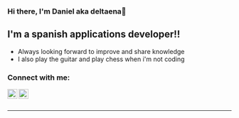### Hi there, I'm Daniel aka deltaena👋

## I'm a spanish applications developer!!
- Always looking forward to improve and share knowledge
- I also play the guitar and play chess when i'm not coding

### Connect with me:

[<img align="left" alt="codeSTACKr | LinkedIn" width="22px" src="https://cdn.jsdelivr.net/npm/simple-icons@v3/icons/linkedin.svg" />][linkedin]
[<img align="left" alt="codeSTACKr | Instagram" width="22px" src="https://cdn.jsdelivr.net/npm/simple-icons@v3/icons/instagram.svg" />][instagram]

<br />
<br />

---

[linkedin]: https://www.linkedin.com/in/daniel-suárez-garcía-1b3650187
[instagram]: https://www.instagram.com/deltaena/
